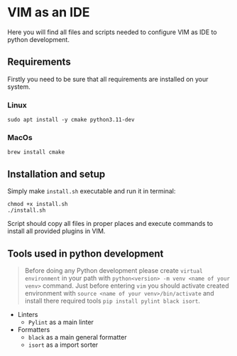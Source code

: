 # VIM as an IDE

Here you will find all files and scripts needed to configure VIM as IDE to python development.

## Requirements

Firstly you need to be sure that all requirements are installed on your system.  

### Linux

```shell
sudo apt install -y cmake python3.11-dev
```

### MacOs

```shell
brew install cmake
```

## Installation and setup

Simply make `install.sh` executable and run it in terminal:

```shell
chmod +x install.sh
./install.sh
```

Script should copy all files in proper places and execute commands to install all
provided plugins in VIM.

## Tools used in python development

> Before doing any Python development please create `virtual environment` in your path
> with `python<version> -m venv <name of your venv>` command. Just before entering `vim`
> you should activate created environment with `source <name of your venv>/bin/activate`
> and install there required tools `pip install pylint black isort`.
 
- Linters
    - `Pylint` as a main linter
- Formatters
    - `black` as a main general formatter
    - `isort` as a import sorter


